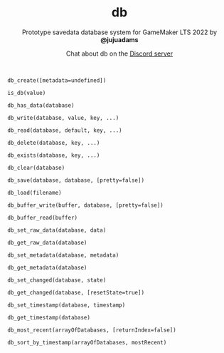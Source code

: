 <h1 align="center">db</h1>

<p align="center">Prototype savedata database system for GameMaker LTS 2022 by <b>@jujuadams</b></p>

<p align="center">Chat about db on the <a href="https://discord.gg/8krYCqr">Discord server</a></p>

&nbsp;

`db_create([metadata=undefined])`

`is_db(value)`

`db_has_data(database)`

`db_write(database, value, key, ...)`

`db_read(database, default, key, ...)`

`db_delete(database, key, ...)`

`db_exists(database, key, ...)`

`db_clear(database)`

`db_save(database, database, [pretty=false])`

`db_load(filename)`

`db_buffer_write(buffer, database, [pretty=false])`

`db_buffer_read(buffer)`

`db_set_raw_data(database, data)`

`db_get_raw_data(database)`

`db_set_metadata(database, metadata)`

`db_get_metadata(database)`

`db_set_changed(database, state)`

`db_get_changed(database, [resetState=true])`

`db_set_timestamp(database, timestamp)`

`db_get_timestamp(database)`

`db_most_recent(arrayOfDatabases, [returnIndex=false])`

`db_sort_by_timestamp(arrayOfDatabases, mostRecent)`
